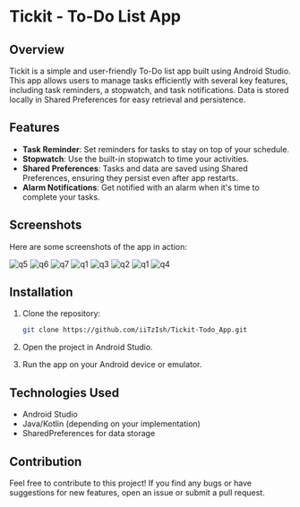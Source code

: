 # Tickit - To-Do List App

## Overview
Tickit is a simple and user-friendly To-Do list app built using Android Studio. This app allows users to manage tasks efficiently with several key features, including task reminders, a stopwatch, and task notifications. Data is stored locally in Shared Preferences for easy retrieval and persistence.

## Features
- **Task Reminder**: Set reminders for tasks to stay on top of your schedule.
- **Stopwatch**: Use the built-in stopwatch to time your activities.
- **Shared Preferences**: Tasks and data are saved using Shared Preferences, ensuring they persist even after app restarts.
- **Alarm Notifications**: Get notified with an alarm when it's time to complete your tasks.

## Screenshots
Here are some screenshots of the app in action:



![q5](https://github.com/user-attachments/assets/9f57fdaa-4d26-4519-86c5-9bfd97f6d59f)
![q6](https://github.com/user-attachments/assets/5239bfc9-80b1-49ed-a15a-04d4b33285ad)
![q7](https://github.com/user-attachments/assets/03a9545d-5660-4366-a8dd-99f46ec83f7e)
![q1](https://github.com/user-attachments/assets/4a479c89-7608-4de3-a7f5-4dd222b1f638)
![q3](https://github.com/user-attachments/assets/74e6a845-828d-4ca1-af3e-52b0e7520b9c)
![q2](https://github.com/user-attachments/assets/ec051126-7356-4621-a6ec-a3592ea88242)
![q1](https://github.com/user-attachments/assets/b811ce7f-321c-499e-9538-81780bc12928)
![q4](https://github.com/user-attachments/assets/715991d5-b3f9-4d84-b277-08d1cdcf5c86)

## Installation

1. Clone the repository:
   ```bash
   git clone https://github.com/iiTzIsh/Tickit-Todo_App.git
   ```

2. Open the project in Android Studio.

3. Run the app on your Android device or emulator.

## Technologies Used
- Android Studio
- Java/Kotlin (depending on your implementation)
- SharedPreferences for data storage

## Contribution
Feel free to contribute to this project! If you find any bugs or have suggestions for new features, open an issue or submit a pull request.
